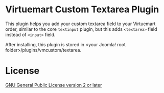 # Virtuemart Custom Textarea Plugin

This plugin helps you add your custom textarea field to your Virtuemart order, similar to the core ```textinput``` plugin, but this adds ```<textarea>``` field instead of ```<input>``` field.

After installing, this plugin is stored in <your Joomla! root folder>/plugins/vmcustom/textarea.

# License

[GNU General Public License version 2 or later](http://www.gnu.org/licenses/gpl-2.0.html)